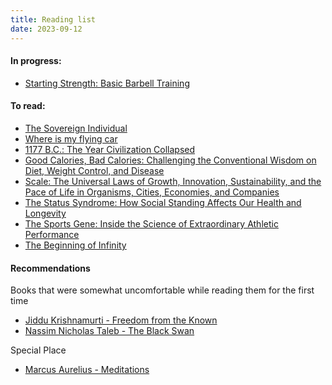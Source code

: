 ```yaml
---
title: Reading list
date: 2023-09-12
---
```


#### In progress:
- [Starting Strength: Basic Barbell Training](https://www.goodreads.com/book/show/2098799.Starting_Strength)


#### To read:
- [The Sovereign Individual](https://www.goodreads.com/book/show/82256.The_Sovereign_Individual)
- [Where is my flying car](https://www.goodreads.com/book/show/42036377-where-is-my-flying-car)
- [1177 B.C.: The Year Civilization Collapsed](https://www.goodreads.com/book/show/18730589-1177-b-c)
- [Good Calories, Bad Calories: Challenging the Conventional Wisdom on Diet, Weight Control, and Disease](https://www.goodreads.com/book/show/1820055.Good_Calories_Bad_Calories)
- [Scale: The Universal Laws of Growth, Innovation, Sustainability, and the Pace of Life in Organisms, Cities, Economies, and Companies](https://www.goodreads.com/pl/book/show/31670196)
- [The Status Syndrome: How Social Standing Affects Our Health and Longevity](https://www.goodreads.com/book/show/385098.The_Status_Syndrome)
- [The Sports Gene: Inside the Science of Extraordinary Athletic Performance](https://www.goodreads.com/book/show/16171221-the-sports-gene)
- [The Beginning of Infinity](https://www.goodreads.com/book/show/10483171-the-beginning-of-infinity3)

#### Recommendations
Books that were somewhat uncomfortable while reading them for the first time
- [Jiddu Krishnamurti - Freedom from the Known](https://www.goodreads.com/book/show/143877.Freedom_from_the_Known)
- [Nassim Nicholas Taleb - The Black Swan](https://www.goodreads.com/book/show/242472.The_Black_Swan)

Special Place
- [Marcus Aurelius - Meditations](https://www.goodreads.com/book/show/242472.The_Black_Swan)
